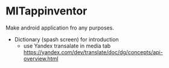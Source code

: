 # MITappinventor
Make android application fro any purposes.
- Dictionary (spash screen) for introduction
  - use Yandex transalate in media tab https://yandex.com/dev/translate/doc/dg/concepts/api-overview.html
